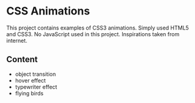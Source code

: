 # CSS Animations

This project contains examples of CSS3 animations. Simply used HTML5 and CSS3. No JavaScript used in this project. Inspirations taken from internet.

## Content

- object transition
- hover effect
- typewriter effect
- flying birds
